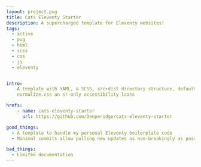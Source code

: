 ```yaml
---
layout: project.pug
title: Cats Eleventy Starter
description: A supercharged template for Eleventy websites!
tags:
  - active
  - pug
  - html
  - scss
  - css
  - js
  - eleventy


intro:
    A template with YAML, & SCSS, src+dist directory structure, default skip links, favicon generation, opengraphg support,
    normalize.css an sr-only accessibility lcass

hrefs:
    - name: cats-eleventy-starter
      url: https://github.com/Denperidge/cats-eleventy-starter

good_things:
  - A template to handle my personal Eleventy boilerplate code
  - Minimal commits allow pulling new updates as non-breakingly as possible

bad_things:
  - Limited documentation
---
```

